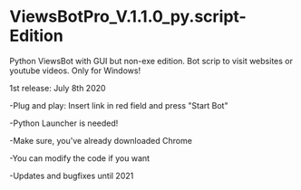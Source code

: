 # ViewsBotPro_V.1.1.0_py.script-Edition
Python ViewsBot with GUI but non-exe edition.
Bot scrip to visit websites or youtube videos. Only for Windows!

1st release: July 8th 2020

-Plug and play: Insert link in red field and press "Start Bot"

-Python Launcher is needed!

-Make sure, you've already downloaded Chrome

-You can modify the code if you want

-Updates and bugfixes until 2021
